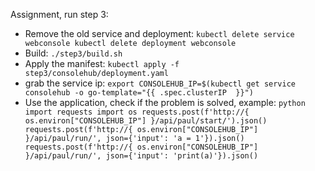 Assignment, run step 3: 
   * Remove the old service and deployment:
    ```
    kubectl delete service webconsole
    kubectl delete deployment webconsole
    ```
   * Build: `./step3/build.sh`
   * Apply the manifest: `kubectl apply -f step3/consolehub/deployment.yaml`
   * grab the service ip:
   `export CONSOLEHUB_IP=$(kubectl get service consolehub -o go-template="{{ .spec.clusterIP  }}")`
   * Use the application, check if the problem is solved, example:
    ```python
    import requests
    import os
    requests.post(f'http://{ os.environ["CONSOLEHUB_IP"] }/api/paul/start/').json()
    requests.post(f'http://{ os.environ["CONSOLEHUB_IP"] }/api/paul/run/',
                    json={'input': 'a = 1'}).json()
    requests.post(f'http://{ os.environ["CONSOLEHUB_IP"] }/api/paul/run/',
                    json={'input': 'print(a)'}).json()
    ```
